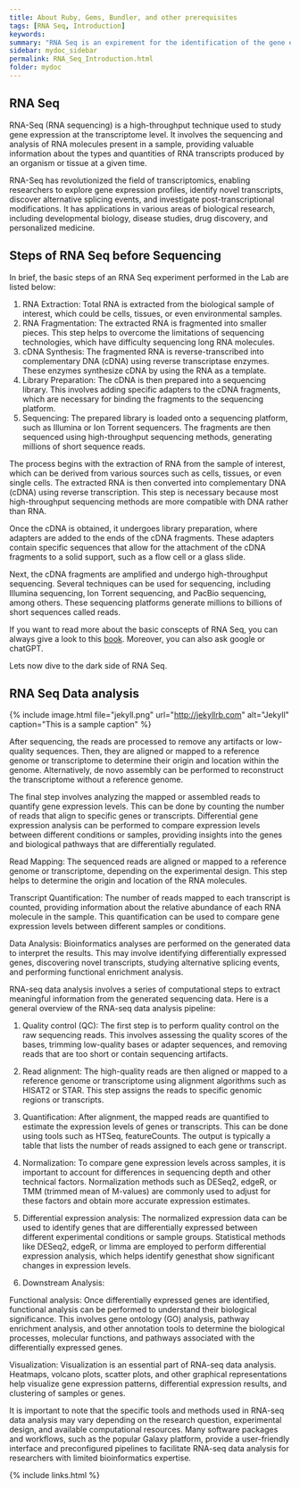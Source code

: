 ```yaml
---
title: About Ruby, Gems, Bundler, and other prerequisites
tags: [RNA Seq, Introduction]
keywords:
summary: "RNA Seq is an expirement for the identification of the gene expression profiles of cells."
sidebar: mydoc_sidebar
permalink: RNA_Seq_Introduction.html
folder: mydoc
---
```


## RNA Seq

RNA-Seq (RNA sequencing) is a high-throughput technique used to study gene expression at the transcriptome level. It involves the sequencing and analysis of RNA
molecules present in a sample, providing valuable information about the types and quantities of RNA transcripts produced by an organism or tissue at a given time.

RNA-Seq has revolutionized the field of transcriptomics, enabling researchers to explore gene expression profiles, identify novel transcripts, discover
alternative splicing events, and investigate post-transcriptional modifications. It has applications in various areas of biological research, including
developmental biology, disease studies, drug discovery, and personalized medicine.


## Steps of RNA Seq before Sequencing

In brief, the basic steps of an RNA Seq experiment performed in the Lab are listed below:

1. RNA Extraction: Total RNA is extracted from the biological sample of interest, which could be cells, tissues, or even environmental samples.
2. RNA Fragmentation: The extracted RNA is fragmented into smaller pieces. This step helps to overcome the limitations of sequencing technologies, which have difficulty sequencing long RNA molecules.
3. cDNA Synthesis: The fragmented RNA is reverse-transcribed into complementary DNA (cDNA) using reverse transcriptase enzymes. These enzymes synthesize cDNA by using the RNA as a template.
4. Library Preparation: The cDNA is then prepared into a sequencing library. This involves adding specific adapters to the cDNA fragments, which are necessary for binding the fragments to the sequencing platform.
5. Sequencing: The prepared library is loaded onto a sequencing platform, such as Illumina or Ion Torrent sequencers. The fragments are then sequenced using high-throughput sequencing methods, generating millions of short sequence reads.

The process begins with the extraction of RNA from the sample of interest, which can be derived from various sources such as cells, tissues, or even single cells.
The extracted RNA is then converted into complementary DNA (cDNA) using reverse transcription. This step is necessary because most high-throughput sequencing
methods are more compatible with DNA rather than RNA.

Once the cDNA is obtained, it undergoes library preparation, where adapters are added to the ends of the cDNA fragments. These adapters contain specific sequences
that allow for the attachment of the cDNA fragments to a solid support, such as a flow cell or a glass slide.

Next, the cDNA fragments are amplified and undergo high-throughput sequencing. Several techniques can be used for sequencing, including Illumina sequencing, Ion
Torrent sequencing, and PacBio sequencing, among others. These sequencing platforms generate millions to billions of short sequences called reads.

If you want to read more about the basic conscepts of RNA Seq, you can always give a look to this [book](https://drive.google.com/file/d/10uR_guBPf75oF9lfAnu101llnnPIH2dx/view?usp=drive_link). Moreover, you can also ask google or chatGPT. 


Lets now dive to the dark side of RNA Seq.



## RNA Seq Data analysis

{% include image.html file="jekyll.png" url="http://jekyllrb.com" alt="Jekyll" caption="This is a sample caption" %}


After sequencing, the reads are processed to remove any artifacts or low-quality sequences. Then, they are aligned or mapped to a reference genome or
transcriptome to determine their origin and location within the genome. Alternatively, de novo assembly can be performed to reconstruct the transcriptome without
a reference genome.

The final step involves analyzing the mapped or assembled reads to quantify gene expression levels. This can be done by counting the number of reads that align to
specific genes or transcripts. Differential gene expression analysis can be performed to compare expression levels between different conditions or samples,
providing insights into the genes and biological pathways that are differentially regulated.


Read Mapping: The sequenced reads are aligned or mapped to a reference genome or transcriptome, depending on the experimental design. This step helps to determine
the origin and location of the RNA molecules.

Transcript Quantification: The number of reads mapped to each transcript is counted, providing information about the relative abundance of each RNA molecule in
the sample. This quantification can be used to compare gene expression levels between different samples or conditions.

Data Analysis: Bioinformatics analyses are performed on the generated data to interpret the results. This may involve identifying differentially expressed genes,
discovering novel transcripts, studying alternative splicing events, and performing functional enrichment analysis.


RNA-seq data analysis involves a series of computational steps to extract meaningful information from the generated sequencing data. Here is a general overview of
the RNA-seq data analysis pipeline:

1. Quality control (QC): The first step is to perform quality control on the raw sequencing reads. This involves assessing the quality scores of the bases,
  trimming low-quality bases or adapter sequences, and removing reads that are too short or contain sequencing artifacts.

2. Read alignment: The high-quality reads are then aligned or mapped to a reference genome or transcriptome using alignment algorithms such as HISAT2 or STAR.
  This step assigns the reads to specific genomic regions or transcripts.

3. Quantification: After alignment, the mapped reads are quantified to estimate the expression levels of genes or transcripts. This can be done using tools such
  as HTSeq, featureCounts. The output is typically a table that lists the number of reads assigned to each gene or transcript.

4. Normalization: To compare gene expression levels across samples, it is important to account for differences in sequencing depth and other technical factors. 
  Normalization methods such as DESeq2, edgeR, or TMM (trimmed mean of M-values) are commonly used to adjust for these factors and obtain more accurate expression 
  estimates.

5. Differential expression analysis: The normalized expression data can be used to identify genes that are differentially expressed between different experimental
  conditions or sample groups. Statistical methods like DESeq2, edgeR, or limma are employed to perform differential expression analysis, which helps identify
  genesthat show significant changes in expression levels.

6. Downstream Analysis:



Functional analysis: Once differentially expressed genes are identified, functional analysis can be performed to understand their biological significance. This
involves gene ontology (GO) analysis, pathway enrichment analysis, and other annotation tools to determine the biological processes, molecular functions, and
pathways associated with the differentially expressed genes.

Visualization: Visualization is an essential part of RNA-seq data analysis. Heatmaps, volcano plots, scatter plots, and other graphical representations help
visualize gene expression patterns, differential expression results, and clustering of samples or genes.

It is important to note that the specific tools and methods used in RNA-seq data analysis may vary depending on the research question, experimental design, and
available computational resources. Many software packages and workflows, such as the popular Galaxy platform, provide a user-friendly interface and preconfigured
pipelines to facilitate RNA-seq data analysis for researchers with limited bioinformatics expertise.



{% include links.html %}
